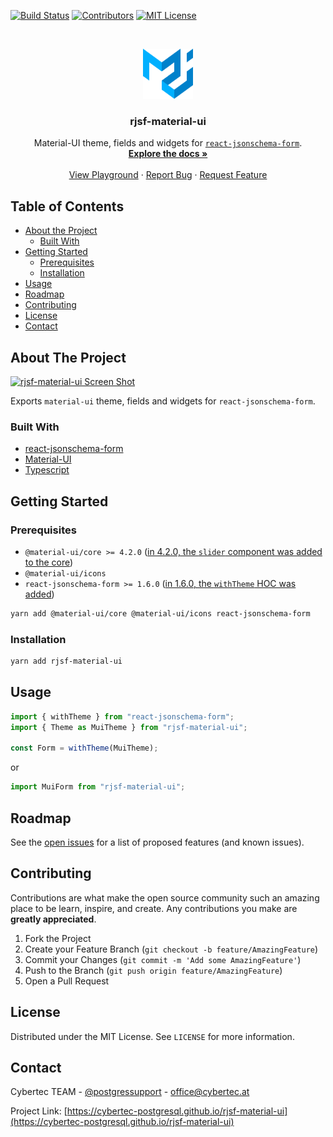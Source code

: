 <!--
*** Thanks for checking out this README Template. If you have a suggestion that would
*** make this better please fork the repo and create a pull request or simple open
*** an issue with the tag "enhancement".
*** Thanks again! Now go create something AMAZING! :D
-->





<!-- PROJECT SHIELDS -->
<!--
*** I'm using markdown "reference style" links for readability.
*** Reference links are enclosed in brackets [ ] instead of parentheses ( ).
*** See the bottom of this document for the declaration of the reference variables
*** for build-url, contributors-url, etc. This is an optional, concise syntax you may use.
*** https://www.markdownguide.org/basic-syntax/#reference-style-links
-->
[![Build Status][build-shield]][build-url]
[![Contributors][contributors-shield]][contributors-url]
[![MIT License][license-shield]][license-url]



<!-- PROJECT LOGO -->
<br />
<p align="center">
  <a href="https://github.com/cybertec-postgresql/rjsf-material-ui">
    <img src="material-ui-logo.svg" alt="Logo" width="80" height="80">
  </a>

  <h3 align="center">rjsf-material-ui</h3>

  <p align="center">
  Material-UI theme, fields and widgets for <a href="https://github.com/mozilla-services/react-jsonschema-form/"><code>react-jsonschema-form</code></a>.
    <br />
    <a href="https://github.com/cybertec-postgresql/rjsf-material-ui"><strong>Explore the docs »</strong></a>
    <br />
    <br />
    <a href="https://cybertec-postgresql.github.io/rjsf-material-ui/">View Playground</a>
    ·
    <a href="https://github.com/cybertec-postgresql/rjsf-material-ui/issues">Report Bug</a>
    ·
    <a href="https://github.com/cybertec-postgresql/rjsf-material-ui/issues">Request Feature</a>
  </p>
</p>



<!-- TABLE OF CONTENTS -->
## Table of Contents

* [About the Project](#about-the-project)
  * [Built With](#built-with)
* [Getting Started](#getting-started)
  * [Prerequisites](#prerequisites)
  * [Installation](#installation)
* [Usage](#usage)
* [Roadmap](#roadmap)
* [Contributing](#contributing)
* [License](#license)
* [Contact](#contact)



<!-- ABOUT THE PROJECT -->
## About The Project

[![rjsf-material-ui Screen Shot][product-screenshot]](https://cybertec-postgresql.github.io/rjsf-material-ui)

Exports `material-ui` theme, fields and widgets for `react-jsonschema-form`.

### Built With

* [react-jsonschema-form](https://github.com/mozilla-services/react-jsonschema-form/)
* [Material-UI](https://material-ui.com/)
* [Typescript](https://www.typescriptlang.org/)



<!-- GETTING STARTED -->
## Getting Started

### Prerequisites

- `@material-ui/core >= 4.2.0` ([in 4.2.0, the `slider` component was added to the core](https://github.com/mui-org/material-ui/pull/16416))
- `@material-ui/icons`
- `react-jsonschema-form >= 1.6.0` ([in 1.6.0, the `withTheme` HOC was added](https://github.com/mozilla-services/react-jsonschema-form/pull/1226))
```sh
yarn add @material-ui/core @material-ui/icons react-jsonschema-form
```

### Installation

```sh
yarn add rjsf-material-ui
```



<!-- USAGE EXAMPLES -->
## Usage

```javascript
import { withTheme } from "react-jsonschema-form";
import { Theme as MuiTheme } from "rjsf-material-ui";

const Form = withTheme(MuiTheme);
```
or
```javascript
import MuiForm from "rjsf-material-ui";
```


<!-- ROADMAP -->
## Roadmap

See the [open issues](https://cybertec-postgresql.github.io/rjsf-material-ui/issues) for a list of proposed features (and known issues).



<!-- CONTRIBUTING -->
## Contributing

Contributions are what make the open source community such an amazing place to be learn, inspire, and create. Any contributions you make are **greatly appreciated**.

1. Fork the Project
2. Create your Feature Branch (`git checkout -b feature/AmazingFeature`)
3. Commit your Changes (`git commit -m 'Add some AmazingFeature'`)
4. Push to the Branch (`git push origin feature/AmazingFeature`)
5. Open a Pull Request



<!-- LICENSE -->
## License

Distributed under the MIT License. See `LICENSE` for more information.



<!-- CONTACT -->
## Contact

Cybertec TEAM - [@postgressupport](https://twitter.com/postgressupport) - office@cybertec.at

Project Link: [https://cybertec-postgresql.github.io/rjsf-material-ui](https://cybertec-postgresql.github.io/rjsf-material-ui)




<!-- MARKDOWN LINKS & IMAGES -->
<!-- https://www.markdownguide.org/basic-syntax/#reference-style-links -->
[build-shield]: https://img.shields.io/badge/build-passing-brightgreen.svg?style=flat-square
[build-url]: #
[contributors-shield]: https://img.shields.io/badge/contributors-1-orange.svg?style=flat-square
[contributors-url]: https://github.com/cybertec-postgresql/rjsf-material-ui/graphs/contributors
[license-shield]: https://img.shields.io/badge/license-MIT-blue.svg?style=flat-square
[license-url]: https://choosealicense.com/licenses/mit
[product-screenshot]: https://raw.githubusercontent.com/cybertec-postgresql/rjsf-material-ui/master/screenshot.png
